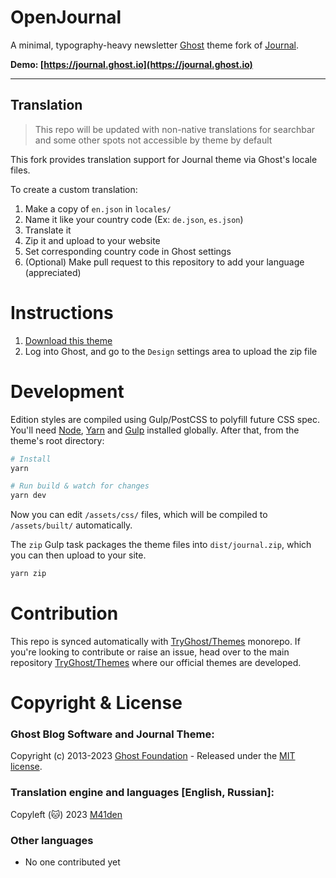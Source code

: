 # OpenJournal

A minimal, typography-heavy newsletter [Ghost](https://github.com/TryGhost/Ghost) theme fork of [Journal](https://github.com/TryGhost/Journal).

**Demo: [https://journal.ghost.io](https://journal.ghost.io)**

---

## Translation

> This repo will be updated with non-native translations for searchbar and some other spots not accessible by theme by default

This fork provides translation support for Journal theme via Ghost's locale files.

To create a custom translation:
1) Make a copy of `en.json` in `locales/`
2) Name it like your country code (Ex: `de.json`, `es.json`)
3) Translate it
4) Zip it and upload to your website
5) Set corresponding country code in Ghost settings
6) (Optional) Make pull request to this repository to add your language (appreciated)

# Instructions

1. [Download this theme](https://github.com/m41denx/Journal/archive/main.zip)
2. Log into Ghost, and go to the `Design` settings area to upload the zip file

# Development

Edition styles are compiled using Gulp/PostCSS to polyfill future CSS spec. You'll need [Node](https://nodejs.org/), [Yarn](https://yarnpkg.com/) and [Gulp](https://gulpjs.com) installed globally. After that, from the theme's root directory:

```bash
# Install
yarn

# Run build & watch for changes
yarn dev
```

Now you can edit `/assets/css/` files, which will be compiled to `/assets/built/` automatically.

The `zip` Gulp task packages the theme files into `dist/journal.zip`, which you can then upload to your site.

```bash
yarn zip
```

# Contribution

This repo is synced automatically with [TryGhost/Themes](https://github.com/TryGhost/Themes) monorepo. If you're looking to contribute or raise an issue, head over to the main repository [TryGhost/Themes](https://github.com/TryGhost/Themes) where our official themes are developed.

# Copyright & License

### Ghost Blog Software and Journal Theme:
Copyright (c) 2013-2023 [Ghost Foundation](https://ghost.org) - Released under the [MIT license](LICENSE).

### Translation engine and languages [English, Russian]:
Copyleft (🐱) 2023 [M41den](https://github.com/m41denx)

### Other languages
- No one contributed yet
